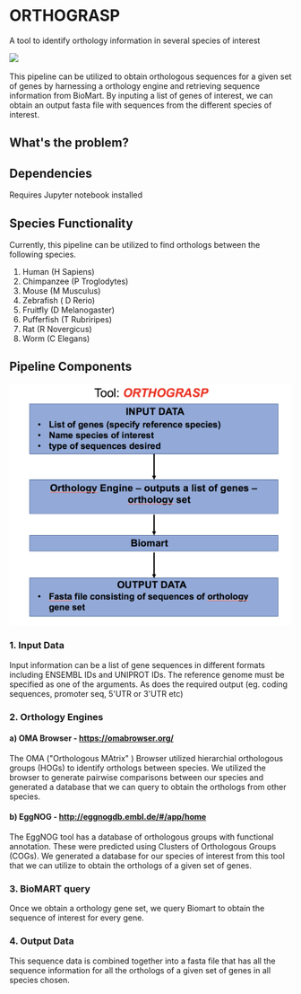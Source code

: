 # ORTHOGRASP 
A tool to identify orthology information in several species of interest

![](https://github.com/NCBI-Hackathons/EvoAssert/blob/master/orthograsp.jpg,width=30)

This pipeline can be utilized to obtain orthologous sequences for a given set of genes by harnessing a orthology engine and retrieving sequence information from BioMart. By inputing a list of genes of interest, we can obtain an output fasta file with sequences from the different species of interest. 

## What's the problem?




## Dependencies 

Requires Jupyter notebook installed

## Species Functionality
Currently, this pipeline can be utilized to find orthologs between the following species.
1. Human (H Sapiens)
2. Chimpanzee (P Troglodytes)
3. Mouse (M Musculus)
4. Zebrafish ( D Rerio)
5. Fruitfly (D Melanogaster)
6. Pufferfish (T Rubriripes)
7. Rat (R Novergicus)
8. Worm (C Elegans)

## Pipeline Components 

![](https://github.com/NCBI-Hackathons/EvoAssert/blob/master/Screen%20Shot%202018-07-12%20at%2011.21.55%20AM.png)

### 1. Input Data 

Input information can be a list of gene sequences in different formats including ENSEMBL IDs and UNIPROT IDs.
The reference genome must be specified as one of the arguments. As does the required output (eg. coding sequences, promoter seq, 5'UTR or 3'UTR etc)

### 2. Orthology Engines

#### a) OMA Browser -  https://omabrowser.org/
The OMA ("Orthologous MAtrix" ) Browser utilized hierarchial orthologous groups (HOGs) to identify orthologs between species. We utilized the browser to generate pairwise comparisons between our species and generated a database that we can query to obtain the orthologs from other species.

#### b) EggNOG  - http://eggnogdb.embl.de/#/app/home
The EggNOG tool has a database of orthologous groups with functional annotation. These were predicted using Clusters of Orthologous Groups (COGs). We generated a database for our species of interest from this tool that we can utilize to obtain the orthologs of a given set of genes. 

### 3. BioMART query 
Once we obtain a orthology gene set, we query Biomart to obtain the sequence of interest for every gene. 

### 4. Output Data

This sequence data is combined together into a fasta file that has all the sequence information for all the orthologs of a given set of genes in all species chosen. 





